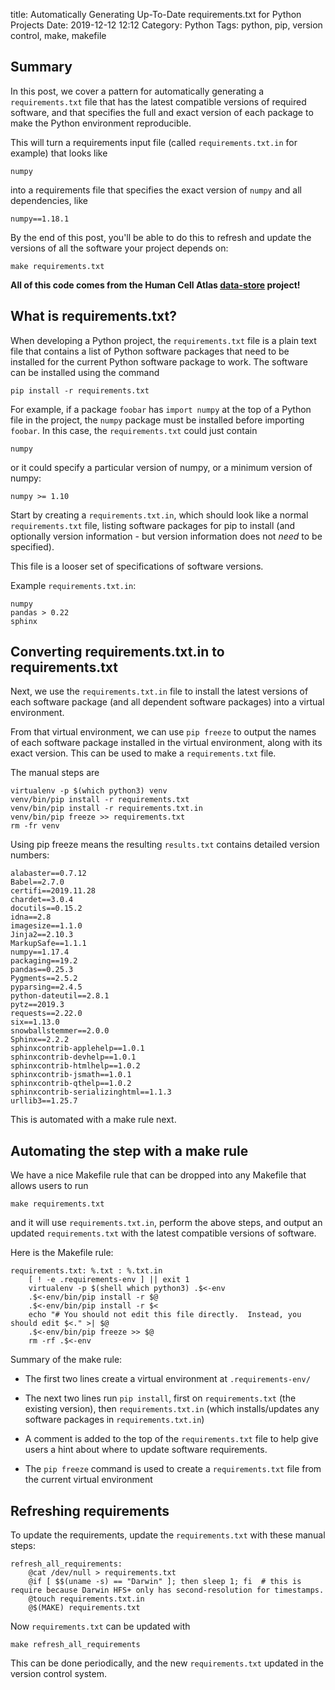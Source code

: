 title: Automatically Generating Up-To-Date requirements.txt for Python Projects
Date: 2019-12-12 12:12
Category: Python
Tags: python, pip, version control, make, makefile

## Summary

In this post, we cover a pattern for automatically generating a `requirements.txt` file that has the latest
compatible versions of required software, and that specifies the full and exact version of each package to
make the Python environment reproducible.

This will turn a requirements input file (called `requirements.txt.in` for example) that looks like

```
numpy
```

into a requirements file that specifies the exact version of `numpy` and all dependencies, like

```
numpy==1.18.1
```

By the end of this post, you'll be able to do this to refresh and update the versions of all the software your
project depends on:

```
make requirements.txt
```

**All of this code comes from the Human Cell Atlas [data-store](https://github.com/HumanCellAtlas/data-store)
project!**

## What is requirements.txt?

When developing a Python project, the `requirements.txt` file is a plain text file that contains a list of
Python software packages that need to be installed for the current Python software package to work. The software
can be installed using the command

```
pip install -r requirements.txt
```

For example, if a package `foobar` has `import numpy` at the top of a Python file in the project, the `numpy` package
must be installed before importing `foobar`. In this case, the `requirements.txt` could just contain

```
numpy
```

or it could specify a particular version of numpy, or a minimum version of numpy:

```
numpy >= 1.10
```

Start by creating a `requirements.txt.in`, which should look like a normal `requirements.txt` file,
listing software packages for pip to install (and optionally version information - but version information
does not _need_ to be specified).

This file is a looser set of specifications of software versions.

Example `requirements.txt.in`:

```
numpy
pandas > 0.22
sphinx
```

## Converting requirements.txt.in to requirements.txt

Next, we use the `requirements.txt.in` file to install the latest versions of each software package (and all
dependent software packages) into a virtual environment.

From that virtual environment, we can use `pip freeze` to output the names of each software package installed in
the virtual environment, along with its exact version. This can be used to make a `requirements.txt` file.

The manual steps are

```
virtualenv -p $(which python3) venv
venv/bin/pip install -r requirements.txt
venv/bin/pip install -r requirements.txt.in
venv/bin/pip freeze >> requirements.txt
rm -fr venv
```

Using pip freeze means the resulting `results.txt` contains detailed version numbers:

```
alabaster==0.7.12
Babel==2.7.0
certifi==2019.11.28
chardet==3.0.4
docutils==0.15.2
idna==2.8
imagesize==1.1.0
Jinja2==2.10.3
MarkupSafe==1.1.1
numpy==1.17.4
packaging==19.2
pandas==0.25.3
Pygments==2.5.2
pyparsing==2.4.5
python-dateutil==2.8.1
pytz==2019.3
requests==2.22.0
six==1.13.0
snowballstemmer==2.0.0
Sphinx==2.2.2
sphinxcontrib-applehelp==1.0.1
sphinxcontrib-devhelp==1.0.1
sphinxcontrib-htmlhelp==1.0.2
sphinxcontrib-jsmath==1.0.1
sphinxcontrib-qthelp==1.0.2
sphinxcontrib-serializinghtml==1.1.3
urllib3==1.25.7
```

This is automated with a make rule next.

## Automating the step with a make rule

We have a nice Makefile rule that can be dropped into
any Makefile that allows users to run

```
make requirements.txt
```

and it will use `requirements.txt.in`, perform the above steps, and output an updated `requirements.txt` with the
latest compatible versions of software.

Here is the Makefile rule:

```make
requirements.txt: %.txt : %.txt.in
	[ ! -e .requirements-env ] || exit 1
	virtualenv -p $(shell which python3) .$<-env
	.$<-env/bin/pip install -r $@
	.$<-env/bin/pip install -r $<
	echo "# You should not edit this file directly.  Instead, you should edit $<." >| $@
	.$<-env/bin/pip freeze >> $@
	rm -rf .$<-env
```

Summary of the make rule:

* The first two lines create a virtual environment at `.requirements-env/`

* The next two lines run `pip install`, first on `requirements.txt` (the existing version), then
  `requirements.txt.in` (which installs/updates any software packages in `requirements.txt.in`)

* A comment is added to the top of the `requirements.txt` file to help give users a hint about
  where to update software requirements.

* The `pip freeze` command is used to create a `requirements.txt` file from the current virtual
  environment

## Refreshing requirements

To update the requirements, update the `requirements.txt` with these manual steps:

```
refresh_all_requirements:
    @cat /dev/null > requirements.txt
	@if [ $$(uname -s) == "Darwin" ]; then sleep 1; fi  # this is require because Darwin HFS+ only has second-resolution for timestamps.
	@touch requirements.txt.in
	@$(MAKE) requirements.txt
```

Now `requirements.txt` can be updated with

```
make refresh_all_requirements
```

This can be done periodically, and the new `requirements.txt` updated in the version control system.
